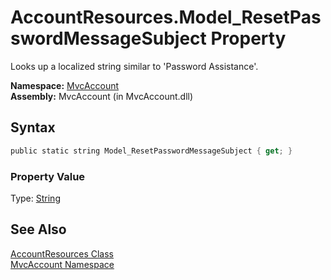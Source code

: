 AccountResources.Model_ResetPasswordMessageSubject Property
===========================================================
Looks up a localized string similar to 'Password Assistance'.

**Namespace:** [MvcAccount][1]  
**Assembly:** MvcAccount (in MvcAccount.dll)

Syntax
------

```csharp
public static string Model_ResetPasswordMessageSubject { get; }
```

### Property Value
Type: [String][2]

See Also
--------
[AccountResources Class][3]  
[MvcAccount Namespace][1]  

[1]: ../README.md
[2]: http://msdn2.microsoft.com/en-us/library/s1wwdcbf
[3]: README.md